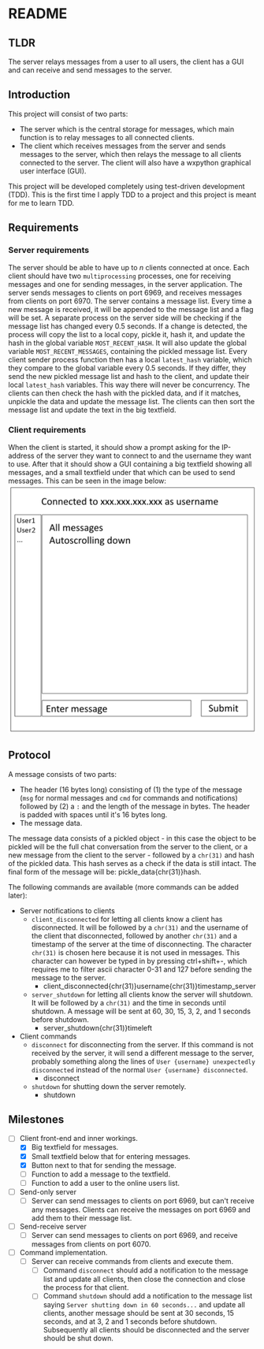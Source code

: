 # README
## TLDR
The server relays messages from a user to all users, the client has a GUI and can receive and send messages to the server.

## Introduction
This project will consist of two parts:

- The server which is the central storage for messages, which main function is to relay messages to all connected clients.
- The client which receives messages from the server and sends messages to the server, which then relays the message to all clients connected to the server. The client will also have a wxpython graphical user interface (GUI).

This project will be developed completely using test-driven development (TDD). This is the first time I apply TDD to a project and this project is meant for me to learn TDD.

## Requirements
### Server requirements
The server should be able to have up to *n* clients connected at once. Each client should have two `multiprocessing` processes, one for receiving messages and one for sending messages, in the server application. The server sends messages to clients on port 6969, and receives messages from clients on port 6970. The server contains a message list. Every time a new message is received, it will be appended to the message list and a flag will be set. A separate process on the server side will be checking if the message list has changed every 0.5 seconds. If a change is detected, the process will copy the list to a local copy, pickle it, hash it, and update the hash in the global variable `MOST_RECENT_HASH`. It will also update the global variable `MOST_RECENT_MESSAGES`, containing the pickled message list. Every client sender process function then has a local `latest_hash` variable, which they compare to the global variable every 0.5 seconds. If they differ, they send the new pickled message list and hash to the client, and update their local `latest_hash` variables. This way there will never be concurrency. The clients can then check the hash with the pickled data, and if it matches, unpickle the data and update the message list. The clients can then sort the message list and update the text in the big textfield.

### Client requirements
When the client is started, it should show a prompt asking for the IP-address of the server they want to connect to and the username they want to use. After that it should show a GUI containing a big textfield showing all messages, and a small textfield under that which can be used to send messages. This can be seen in the image below:
![Client layout](./doc/images/client_layout.png)

## Protocol
A message consists of two parts:

- The header (16 bytes long) consisting of (1) the type of the message (`msg` for normal messages and `cmd` for commands and notifications) followed by (2) a `:` and the length of the message in bytes. The header is padded with spaces until it's 16 bytes long.
- The message data.

The message data consists of a pickled object - in this case the object to be pickled will be the full chat conversation from the server to the client, or a new message from the client to the server - followed by a `chr(31)` and hash of the pickled data. This hash serves as a check if the data is still intact. The final form of the message will be: pickle_data{chr(31)}hash.

The following commands are available (more commands can be added later):

- Server notifications to clients
	- `client_disconnected` for letting all clients know a client has disconnected. It will be followed by a `chr(31)` and the username of the client that disconnected, followed by another `chr(31)` and a timestamp of the server at the time of disconnecting. The character `chr(31)` is chosen here because it is not used in messages. This character can however be typed in by pressing ctrl+shift+-, which requires me to filter ascii character 0-31 and 127 before sending the message to the server.
		- client_disconnected{chr(31)}username{chr(31)}timestamp_server
	- `server_shutdown` for letting all clients know the server will shutdown. It will be followed by a `chr(31)` and the time in seconds until shutdown. A message will be sent at 60, 30, 15, 3, 2, and 1 seconds before shutdown.
		- server_shutdown{chr(31)}timeleft
- Client commands
	- `disconnect` for disconnecting from the server. If this command is not received by the server, it will send a different message to the server, probably something along the lines of `User {username} unexpectedly disconnected` instead of the normal `User {username} disconnected`.
		- disconnect
	- `shutdown` for shutting down the server remotely.
		- shutdown

## Milestones
- [ ] Client front-end and inner workings.
	- [x] Big textfield for messages.
	- [x] Small textfield below that for entering messages.
	- [x] Button next to that for sending the message.
	- [ ] Function to add a message to the textfield.
	- [ ] Function to add a user to the online users list.
- [ ] Send-only server
	- [ ] Server can send messages to clients on port 6969, but can't receive any messages. Clients can receive the messages on port 6969 and add them to their message list.
- [ ] Send-receive server
	- [ ] Server can send messages to clients on port 6969, and receive messages from clients on port 6070.
- [ ] Command implementation.
	- [ ] Server can receive commands from clients and execute them.
		- [ ] Command `disconnect` should add a notification to the message list and update all clients, then close the connection and close the process for that client.
		- [ ] Command `shutdown` should add a notification to the message list saying `Server shutting down in 60 seconds...` and update all clients, another message should be sent at 30 seconds, 15 seconds, and at 3, 2 and 1 seconds before shutdown. Subsequently all clients should be disconnected and the server should be shut down.